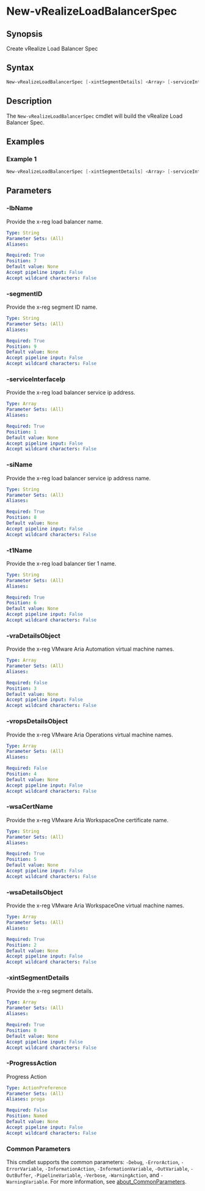 # New-vRealizeLoadBalancerSpec

## Synopsis

Create vRealize Load Balancer Spec

## Syntax

```powershell
New-vRealizeLoadBalancerSpec [-xintSegmentDetails] <Array> [-serviceInterfaceIp] <Array> [-wsaDetailsObject] <Array> [[-vraDetailsObject] <Array>] [[-vropsDetailsObject] <Array>] [-wsaCertName] <String> [-t1Name] <String> [-lbName] <String> [-siName] <String> [-segmentID] <String> [-ProgressAction <ActionPreference>] [<CommonParameters>]
```

## Description

The `New-vRealizeLoadBalancerSpec` cmdlet will build the vRealize Load Balancer Spec.

## Examples

### Example 1

```powershell
New-vRealizeLoadBalancerSpec [-xintSegmentDetails] <Array> [-serviceInterfaceIp] <Array> [-wsaDetailsObject] <Array> [[-vraDetailsObject] <Array>] [[-vropsDetailsObject] <Array>] [-wsaCertName] <String> [-t1Name] <String> [-lbName] <String> [-siName] <String> [-segmentID] <String> [-ProgressAction <ActionPreference>] [<CommonParameters>]
```

## Parameters

### -lbName

Provide the x-reg load balancer name.

```yaml
Type: String
Parameter Sets: (All)
Aliases:

Required: True
Position: 7
Default value: None
Accept pipeline input: False
Accept wildcard characters: False
```

### -segmentID

Provide the x-reg segment ID name.

```yaml
Type: String
Parameter Sets: (All)
Aliases:

Required: True
Position: 9
Default value: None
Accept pipeline input: False
Accept wildcard characters: False
```

### -serviceInterfaceIp

Provide the x-reg load balancer service ip address.

```yaml
Type: Array
Parameter Sets: (All)
Aliases:

Required: True
Position: 1
Default value: None
Accept pipeline input: False
Accept wildcard characters: False
```

### -siName

Provide the x-reg load balancer service ip address name.

```yaml
Type: String
Parameter Sets: (All)
Aliases:

Required: True
Position: 8
Default value: None
Accept pipeline input: False
Accept wildcard characters: False
```

### -t1Name

Provide the x-reg load balancer tier 1 name.

```yaml
Type: String
Parameter Sets: (All)
Aliases:

Required: True
Position: 6
Default value: None
Accept pipeline input: False
Accept wildcard characters: False
```

### -vraDetailsObject

Provide the x-reg VMware Aria Automation virtual machine names.

```yaml
Type: Array
Parameter Sets: (All)
Aliases:

Required: False
Position: 3
Default value: None
Accept pipeline input: False
Accept wildcard characters: False
```

### -vropsDetailsObject

Provide the x-reg VMware Aria Operations virtual machine names.

```yaml
Type: Array
Parameter Sets: (All)
Aliases:

Required: False
Position: 4
Default value: None
Accept pipeline input: False
Accept wildcard characters: False
```

### -wsaCertName

Provide the x-reg VMware Aria WorkspaceOne certificate name.

```yaml
Type: String
Parameter Sets: (All)
Aliases:

Required: True
Position: 5
Default value: None
Accept pipeline input: False
Accept wildcard characters: False
```

### -wsaDetailsObject

Provide the x-reg VMware Aria WorkspaceOne virtual machine names.

```yaml
Type: Array
Parameter Sets: (All)
Aliases:

Required: True
Position: 2
Default value: None
Accept pipeline input: False
Accept wildcard characters: False
```

### -xintSegmentDetails

Provide the x-reg segment details.

```yaml
Type: Array
Parameter Sets: (All)
Aliases:

Required: True
Position: 0
Default value: None
Accept pipeline input: False
Accept wildcard characters: False
```

### -ProgressAction

Progress Action

```yaml
Type: ActionPreference
Parameter Sets: (All)
Aliases: proga

Required: False
Position: Named
Default value: None
Accept pipeline input: False
Accept wildcard characters: False
```

### Common Parameters

This cmdlet supports the common parameters: `-Debug`, `-ErrorAction`, `-ErrorVariable`, `-InformationAction`, `-InformationVariable`, `-OutVariable`, `-OutBuffer`, `-PipelineVariable`, `-Verbose`, `-WarningAction`, and `-WarningVariable`. For more information, see [about_CommonParameters](http://go.microsoft.com/fwlink/?LinkID=113216).
